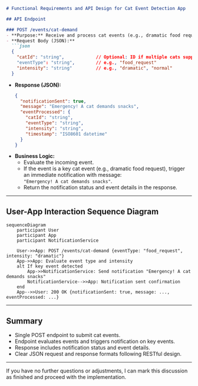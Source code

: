 ```markdown
# Functional Requirements and API Design for Cat Event Detection App

## API Endpoint

### POST /events/cat-demand
- **Purpose:** Receive and process cat events (e.g., dramatic food requests) and instantly notify humans if needed.
- **Request Body (JSON):**
  ```json
  {
    "catId": "string",            // Optional: ID if multiple cats supported
    "eventType": "string",        // e.g., "food_request"
    "intensity": "string"         // e.g., "dramatic", "normal"
  }
  ```
- **Response (JSON):**
  ```json
  {
    "notificationSent": true,
    "message": "Emergency! A cat demands snacks",
    "eventProcessed": {
      "catId": "string",
      "eventType": "string",
      "intensity": "string",
      "timestamp": "ISO8601 datetime"
    }
  }
  ```
- **Business Logic:**  
  - Evaluate the incoming event.  
  - If the event is a key cat event (e.g., dramatic food request), trigger an immediate notification with message:  
    `"Emergency! A cat demands snacks"`.  
  - Return the notification status and event details in the response.

---

## User-App Interaction Sequence Diagram

```mermaid
sequenceDiagram
    participant User
    participant App
    participant NotificationService

    User->>App: POST /events/cat-demand {eventType: "food_request", intensity: "dramatic"}
    App->>App: Evaluate event type and intensity
    alt If key event detected
        App->>NotificationService: Send notification "Emergency! A cat demands snacks"
        NotificationService-->>App: Notification sent confirmation
    end
    App-->>User: 200 OK {notificationSent: true, message: ..., eventProcessed: ...}
```

---

## Summary

- Single POST endpoint to submit cat events.
- Endpoint evaluates events and triggers notification on key events.
- Response includes notification status and event details.
- Clear JSON request and response formats following RESTful design.

---

If you have no further questions or adjustments, I can mark this discussion as finished and proceed with the implementation.
```